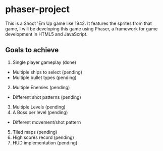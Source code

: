 # phaser-project
This is a Shoot 'Em Up game like 1942. It features the sprites from that game, I will be developing this game using Phaser, a framework for game development in HTML5 and JavaScript.

## Goals to achieve
1. Single player gameplay (done)
  * Multiple ships to select (pending)
  * Multiple bullet types (pending)
2. Multiple Enemies (pending)
  * Different shot patterns (pending)
3. Multiple Levels (pending)
4. A Boss per level (pending)
  * Different movement/shot pattern
5. Tiled maps (pending)
6. High scores record (pending)
7. HUD implementation (pending)
